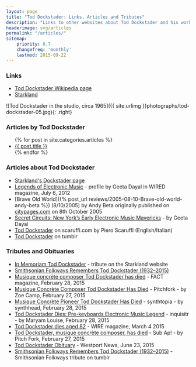 ```yaml
---
layout: page
title: "Tod Dockstader: Links, Articles and Tributes"
description: "Links to other websites about Tod Dockstader and his work, Artcles written by, and about Tod Dockstader, and other links to online tributes."
headerimage: svg/articles
permalink: "/articles/"
sitemap:
    priority: 0.7
    changefreq: 'monthly'
    lastmod: 2015-09-22
---
```


### Links

* [Tod Dockstader Wikipedia page](https://en.wikipedia.org/wiki/Tod_Dockstader)
* [Starkland](http://www.starkland.com/)

![Tod Dockstader in the studio, circa 1965]({{ site.urlimg }}photographs/tod-dockstader-05.jpg){: .right}

### Articles by Tod Dockstader

<ul>
    {% for post in site.categories.articles %}
    <li><a href="{{ site.url }}{{ post.url }}">{{ post.title }}</a></li>
    {% endfor %}
</ul>


### Articles about Tod Dockstader

* [Starkland's Dockstader page](http://www.starkland.com/musicians/dockstader.htm)
* [Legends of Electronic Music](http://www.wired.com/2012/06/tod-dockstader/) - profile by Geeta Dayal in WIRED magazine, July 6, 2012
* [Brave Old World]({% post_url reviews/2005-08-10-Brave-old-world-andy-beta %}) (8/10/2005) by Andy Beta originally published on [citypages.com](http://www.citypages.com/) on 8th October 2005
* [Secret Circuits: New York’s Early Electronic Music Mavericks](http://daily.redbullmusicacademy.com/2013/06/secret-circuits) - by Geeta Dayal
* [Tod Dockstader](http://www.scaruffi.com/avant/dockstad.html) on scaruffi.com by Piero Scaruffi (English/Italian)
* [Tod Dockstader](https://www.tumblr.com/search/tod-dockstader) on tumblr

### Tributes and Obituaries

* [In Memoriam Tod Dockstader](http://www.starkland.com/st202/Memorial.htm) - tribute on the Starkland website
* [Smithsonian Folkways Remembers Tod Dockstader (1932–2015)](http://www.folkways.si.edu/news-and-press/smithsonian-folkways-remembers-tod-dockstader-1932-2015)
* [Musique concrète composer Tod Dockstader has died](http://www.factmag.com/2015/02/28/musique-concrete-composer-tod-dockstader-has-died/) - FACT magazine, February 28, 2015
* [Musique Concrète Composer Tod Dockstader Has Died](http://pitchfork.com/news/58660-musique-concrete-composer-tod-dockstader-has-died/) - Pitchfork - by Zoe Camp, February 27, 2015
* [Musique Concrète Pioneer Tod Dockstader Has Died](http://www.synthtopia.com/content/2015/02/28/musique-concrete-pioneer-tod-dockstader-has-died/) - synthtopia - by synthhead, February 28, 2015
* [Tod Dockstader Dies: Pre-keyboards Electronic Music Legend](http://www.inquisitr.com/1882165/tod-dockstader-dies-pre-keyboards-electronic-music-legend/) - inquisitr - by Maryam Louise, February 28, 2015
* [Tod Dockstader dies aged 82](http://www.thewire.co.uk/news/35701/tod-dockstader-dies-aged-82) - WIRE magazine, March 4 2015
* [Tod Dockstader, musique concrète composer, has died](http://www.subap.com/tod-dockstader-musique-concrete-composer-has-died-news/) - Sub Ap! - by Pitch Fork, February 27, 2015
* [Tod Dockstader Obituary](http://www.legacy.com/obituaries/westport-news/obituary.aspx?pid=175140524) - Westport News, June 23, 2015
* [Smithsonian Folkways Remembers Tod Dockstader (1932–2015)](http://smithsonianfolkways.tumblr.com/post/113791653828/smithsonian-folkways-remembers-tod-dockstader) - Smithsonian Folkways tribute on tumblr